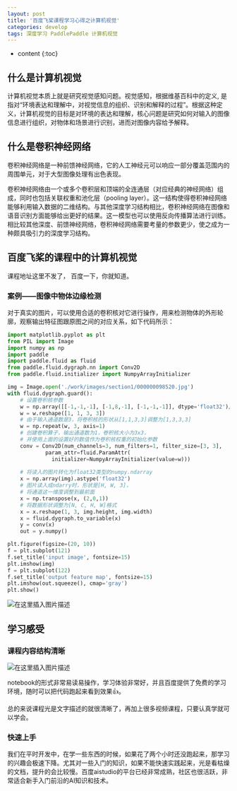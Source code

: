 ```yaml
---
layout: post
title: '百度飞桨课程学习心得之计算机视觉'
categories: develop
tags: 深度学习 PaddlePaddle 计算机视觉
---
```


* content
{:toc}

## 什么是计算机视觉

计算机视觉本质上就是研究视觉感知问题。视觉感知，根据维基百科中的定义, 是指对“环境表达和理解中，对视觉信息的组织、识别和解释的过程”。根据这种定义，计算机视觉的目标是对环境的表达和理解，核心问题是研究如何对输入的图像信息进行组织，对物体和场景进行识别，进而对图像内容给予解释。

## 什么是卷积神经网络

卷积神经网络是一种前馈神经网络，它的人工神经元可以响应一部分覆盖范围内的周围单元，对于大型图像处理有出色表现。

卷积神经网络由一个或多个卷积层和顶端的全连通层（对应经典的神经网络）组成，同时也包括关联权重和池化层（pooling layer）。这一结构使得卷积神经网络能够利用输入数据的二维结构。与其他深度学习结构相比，卷积神经网络在图像和语音识别方面能够给出更好的结果。这一模型也可以使用反向传播算法进行训练。相比较其他深度、前馈神经网络，卷积神经网络需要考量的参数更少，使之成为一种颇具吸引力的深度学习结构。





## 百度飞桨的课程中的计算机视觉

课程地址这里不发了， 百度一下，你就知道。

### 案例——图像中物体边缘检测

对于真实的图片，可以使用合适的卷积核对它进行操作，用来检测物体的外形轮廓，观察输出特征图跟原图之间的对应关系，如下代码所示：

```python
import matplotlib.pyplot as plt
from PIL import Image
import numpy as np
import paddle
import paddle.fluid as fluid
from paddle.fluid.dygraph.nn import Conv2D
from paddle.fluid.initializer import NumpyArrayInitializer

img = Image.open('./work/images/section1/000000098520.jpg')
with fluid.dygraph.guard():
    # 设置卷积核参数
    w = np.array([[-1,-1,-1], [-1,8,-1], [-1,-1,-1]], dtype='float32')/8
    w = w.reshape([1, 1, 3, 3])
    # 由于输入通道数是3，将卷积核的形状从[1,1,3,3]调整为[1,3,3,3]
    w = np.repeat(w, 3, axis=1)
    # 创建卷积算子，输出通道数为1，卷积核大小为3x3，
    # 并使用上面的设置好的数值作为卷积核权重的初始化参数
    conv = Conv2D(num_channels=3, num_filters=1, filter_size=[3, 3], 
            param_attr=fluid.ParamAttr(
              initializer=NumpyArrayInitializer(value=w)))
    
    # 将读入的图片转化为float32类型的numpy.ndarray
    x = np.array(img).astype('float32')
    # 图片读入成ndarry时，形状是[H, W, 3]，
    # 将通道这一维度调整到最前面
    x = np.transpose(x, (2,0,1))
    # 将数据形状调整为[N, C, H, W]格式
    x = x.reshape(1, 3, img.height, img.width)
    x = fluid.dygraph.to_variable(x)
    y = conv(x)
    out = y.numpy()

plt.figure(figsize=(20, 10))
f = plt.subplot(121)
f.set_title('input image', fontsize=15)
plt.imshow(img)
f = plt.subplot(122)
f.set_title('output feature map', fontsize=15)
plt.imshow(out.squeeze(), cmap='gray')
plt.show()
```
![在这里插入图片描述](https://img-blog.csdnimg.cn/20200829225905423.png?x-oss-process=image/watermark,type_ZmFuZ3poZW5naGVpdGk,shadow_10,text_aHR0cHM6Ly9ibG9nLmNzZG4ubmV0L3NpbmF0XzM3NTQ2NTI5,size_16,color_FFFFFF,t_70#pic_center)

## 学习感受

### 课程内容结构清晰

![在这里插入图片描述](https://img-blog.csdnimg.cn/20200829224120189.png?x-oss-process=image/watermark,type_ZmFuZ3poZW5naGVpdGk,shadow_10,text_aHR0cHM6Ly9ibG9nLmNzZG4ubmV0L3NpbmF0XzM3NTQ2NTI5,size_16,color_FFFFFF,t_70#pic_center)

notebook的形式非常易读易操作，学习体验非常好，并且百度提供了免费的学习环境，随时可以把代码跑起来看到效果👍。

总的来说课程光是文字描述的就很清晰了，再加上很多视频课程，只要认真学就可以学会。

### 快速上手

我们在平时开发中，在学一些东西的时候，如果花了两个小时还没跑起来，那学习的兴趣会极速下降。尤其对一些入门的知识，如果不能快速实践起来，光是看枯燥的文档，提升的会比较慢。百度aistudio的平台已经非常成熟，社区也很活跃，非常适合新手入门前沿的AI知识和技术。
